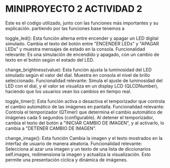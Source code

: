 # MINIPROYECTO 2 ACTIVIDAD 2
Este es el codigo utilizado, junto con las funciones más importantes y su explicación.
partiendo por las funciones base tenemos a 

toggle_led():
Esta función alterna entre encender y apagar un LED digital simulado. Cambia el texto del botón entre "ENCENDER LEDs" y "APAGAR LEDs" y muestra mensajes de estado en la consola.
Funcionalidad relevante: Es una simulación de encendido y apagado, con un cambio de texto en el botón según el estado del LED.

change_brightness(value):
Esta función ajusta la luminosidad del LED simulado según el valor del dial. Muestra en consola el nivel de brillo seleccionado.
Funcionalidad relevante: Simula el ajuste de luminosidad del LED con el dial, y el valor se visualiza en un display LCD (QLCDNumber), haciendo que los usuarios vean los cambios en tiempo real.

toggle_timer():
Esta función activa o desactiva el temporizador que controla el cambio automático de las imágenes en pantalla.
Funcionalidad relevante: Controla el temporizador (QTimer) que determina el cambio automático de imágenes cada 5 segundos (configurable). Al detener el temporizador, cambia el texto del botón a "INICIAR CAMBIO DE IMAGEN", y al activarlo, lo cambia a "DETENER CAMBIO DE IMAGEN".

change_image():
Esta función Cambia la imagen y el texto mostrados en la interfaz de usuario de manera aleatoria.
Funcionalidad relevante: Selecciona al azar una imagen y un texto de una lista de diccionarios self.images, redimensiona la imagen y actualiza la visualización. Esto permite una presentación cíclica y dinámica de imágenes.
